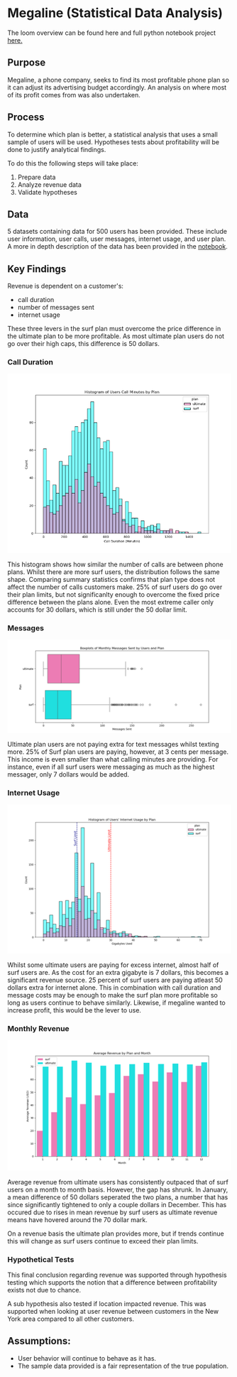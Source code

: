 # Megaline (Statistical Data Analysis)
The loom overview can be found here and full python notebook project [here.](megaline-sda.ipynb)

## Purpose

Megaline, a phone company, seeks to find its most profitable phone plan so it can adjust its advertising budget accordingly. An analysis on where most of its profit comes from was also undertaken.

## Process

To determine which plan is better, a statistical analysis that uses a small sample of users will be used.  Hypotheses tests about profitability will be done to justify analytical findings.

To do this the following steps will take place:
1. Prepare data
2. Analyze revenue data 
3. Validate hypotheses 
 
## Data

5 datasets containing data for 500 users has been provided. These include user information, user calls, user messages, internet usage, and user plan. A more in depth description of the data has been provided in the [notebook](megaline-sda.ipynb).


## Key Findings

Revenue is dependent on a customer's:
- call duration
- number of messages sent
- internet usage

These three levers in the surf plan must overcome the price difference in the ultimate plan to be more profitable. As most ultimate plan users do not go over their high caps, this difference is 50 dollars.

### Call Duration

![calls_histogram](pics/call_minutes_hist.png)

This histogram shows how similar the number of calls are between phone plans. Whilst there are more surf users, the distribution follows the same shape. Comparing summary statistics confirms that plan type does not affect the number of calls customers make. 25% of surf users do go over their plan limits, but not significanlty enough to overcome the fixed price difference between the plans alone. Even the most extreme caller only accounts for 30 dollars, which is still under the 50 dollar limit.

### Messages

![messages_boxplot](pics/messages_boxplot.png)

Ultimate plan users are not paying extra for text messages whilst texting more. 25% of Surf plan users are paying, however, at 3 cents per message. This income is even smaller than what calling minutes are providing. For instance, even if all surf users were messaging as much as the highest messager, only 7 dollars would be added.

### Internet Usage

![internet_hist](pics/internet_usage_hist.png)

Whilst some ultimate users are paying for excess internet, almost half of surf users are. As the cost for an extra gigabyte is 7 dollars, this becomes a significant revenue source. 25 percent of surf users are paying atleast 50 dollars extra for internet alone. This in combination with call duration and message costs may be enough to make the surf plan more profitable so long as users continue to behave similarly. Likewise, if megaline wanted to increase profit, this would be the lever to use.

### Monthly Revenue

![monthly_revenue](pics/revenue_by_plan_month.png)


Average revenue from ultimate users has consistently outpaced that of surf users on a month to month basis. However, the gap has shrunk. In January, a mean difference of 50 dollars seperated the two plans, a number that has since significantly tightened to only a couple dollars in December. This has occured due to rises in mean revenue by surf users as ultimate revenue means have hovered around the 70 dollar mark.

On a revenue basis the ultimate plan provides more, but if trends continue this will change as surf users continue to exceed their plan limits.

### Hypothetical Tests

This final conclusion regarding revenue was supported through hypothesis testing which supports the notion that a difference between profitability exists not due to chance.

A sub hypothesis also tested if location impacted revenue. This was supported when looking at user revenue between customers in the New York area compared to all other customers.

## Assumptions:

- User behavior will continue to behave as it has.
- The sample data provided is a fair representation of the true population.
